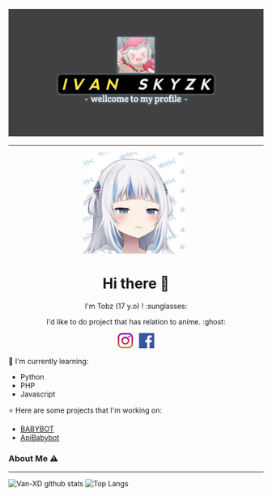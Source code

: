 [![LOLI PROTECTOR](https://github.com/van-xd/VanXD/blob/main/Background.jpg)](https://github.com/TobyG74m)

___

<p align='center'><a href="https://instagram.com/n.ivan27"><img height="200" src="https://github.com/van-xd/VanXD/blob/main/profile.jpg?raw=true"></a>&nbsp;&nbsp;</p>

<h1  align='center'> Hi there 👋 </h1>

<p align='center'>  I'm Tobz (17 y.o) ! :sunglasses: </p>

<p align='center'> I'd like to do project that has relation to anime. :ghost: </p>

<p align='center'>
   <a href="https://instagram.com/n.ivan27"><img height="30" src="https://github.com/van-xd/VanXD/blob/main/instagram.jpg?raw=true"></a>&nbsp;&nbsp;
   <a href="https://www.facebook.com/VNZ027"><img height="30" src="https://github.com/van-xd/VanXD/blob/main/facebook.png?raw=true"></a>
</P>

:page_with_curl: I'm currently learning:
- Python
- PHP
- Javascript

:star: Here are some projects that I'm working on:
- [BABYBOT](https://wa.me/13026486660)
- [ApiBabybot](https://github.com/van-xd/api-babybot)

### About Me ⚠️
___

![Van-XD github stats](https://github-readme-stats.vercel.app/api?username=Van-XD&layout=compact&theme=tokyonight)
![Top Langs](https://github-readme-stats.vercel.app/api/top-langs/?username=Van-XD&count_private=true&show_icons=true&theme=tokyonight)
<!--
**Van/Van-XD** is a ✨ _special_ ✨ repository because its `README.md` (this file) appears on your GitHub profile.

Here are some ideas to get you started:

- 🔭 I’m currently working on ...
- 🌱 I’m currently learning ...
- 👯 I’m looking to collaborate on ...
- 🤔 I’m looking for help with ...
- 💬 Ask me about ...
- 📫 How to reach me: ...
- 😄 Pronouns: ...
- ⚡ Fun fact: ...
-->
